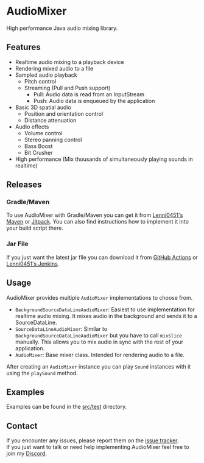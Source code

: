 # AudioMixer
High performance Java audio mixing library.

## Features
- Realtime audio mixing to a playback device
- Rendering mixed audio to a file
- Sampled audio playback
  - Pitch control
  - Streaming (Pull and Push support)
    - Pull: Audio data is read from an InputStream
    - Push: Audio data is enqueued by the application
- Basic 3D spatial audio
  - Position and orientation control
  - Distance attenuation
- Audio effects
  - Volume control
  - Stereo panning control
  - Bass Boost
  - Bit Crusher
- High performance (Mix thousands of simultaneously playing sounds in realtime)

## Releases
### Gradle/Maven
To use AudioMixer with Gradle/Maven you can get it from [Lenni0451's Maven](https://maven.lenni0451.net/#/releases/net/raphimc/audio-mixer) or [Jitpack](https://jitpack.io/#RaphiMC/AudioMixer).
You can also find instructions how to implement it into your build script there.

### Jar File
If you just want the latest jar file you can download it from [GitHub Actions](https://github.com/RaphiMC/AudioMixer/actions/workflows/build.yml) or [Lenni0451's Jenkins](https://build.lenni0451.net/job/AudioMixer/).

## Usage
AudioMixer provides multiple ``AudioMixer`` implementations to choose from.
* ``BackgroundSourceDataLineAudioMixer``: Easiest to use implementation for realtime audio mixing. It mixes audio in the background and sends it to a SourceDataLine.
* ``SourceDataLineAudioMixer``: Similar to ``BackgroundSourceDataLineAudioMixer`` but you have to call ``mixSlice`` manually. This allows you to mix audio in sync with the rest of your application.
* ``AudioMixer``: Base mixer class. Intended for rendering audio to a file.

After creating an ``AudioMixer`` instance you can play ``Sound`` instances with it using the ``playSound`` method.

## Examples
Examples can be found in the [src/test](/src/test) directory.

## Contact
If you encounter any issues, please report them on the
[issue tracker](https://github.com/RaphiMC/AudioMixer/issues).  
If you just want to talk or need help implementing AudioMixer feel free to join my
[Discord](https://discord.gg/dCzT9XHEWu).
